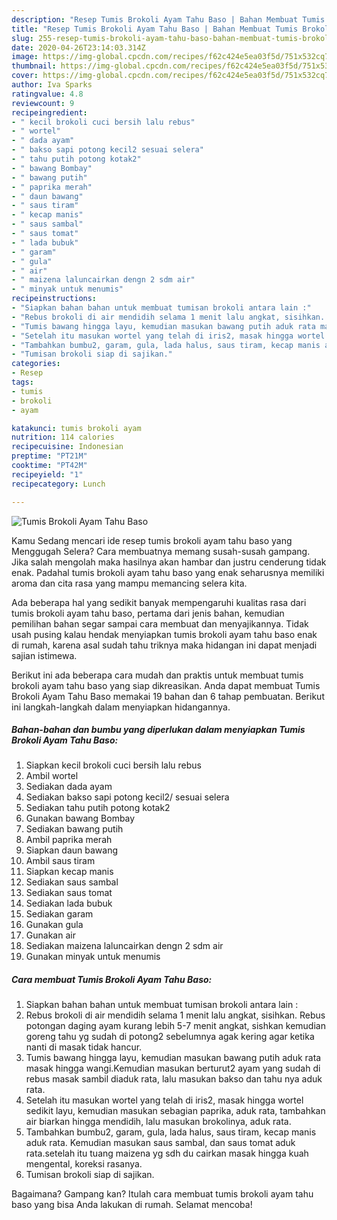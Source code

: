 ```yaml
---
description: "Resep Tumis Brokoli Ayam Tahu Baso | Bahan Membuat Tumis Brokoli Ayam Tahu Baso Yang Sedap"
title: "Resep Tumis Brokoli Ayam Tahu Baso | Bahan Membuat Tumis Brokoli Ayam Tahu Baso Yang Sedap"
slug: 255-resep-tumis-brokoli-ayam-tahu-baso-bahan-membuat-tumis-brokoli-ayam-tahu-baso-yang-sedap
date: 2020-04-26T23:14:03.314Z
image: https://img-global.cpcdn.com/recipes/f62c424e5ea03f5d/751x532cq70/tumis-brokoli-ayam-tahu-baso-foto-resep-utama.jpg
thumbnail: https://img-global.cpcdn.com/recipes/f62c424e5ea03f5d/751x532cq70/tumis-brokoli-ayam-tahu-baso-foto-resep-utama.jpg
cover: https://img-global.cpcdn.com/recipes/f62c424e5ea03f5d/751x532cq70/tumis-brokoli-ayam-tahu-baso-foto-resep-utama.jpg
author: Iva Sparks
ratingvalue: 4.8
reviewcount: 9
recipeingredient:
- " kecil brokoli cuci bersih lalu rebus"
- " wortel"
- " dada ayam"
- " bakso sapi potong kecil2 sesuai selera"
- " tahu putih potong kotak2"
- " bawang Bombay"
- " bawang putih"
- " paprika merah"
- " daun bawang"
- " saus tiram"
- " kecap manis"
- " saus sambal"
- " saus tomat"
- " lada bubuk"
- " garam"
- " gula"
- " air"
- " maizena laluncairkan dengn 2 sdm air"
- " minyak untuk menumis"
recipeinstructions:
- "Siapkan bahan bahan untuk membuat tumisan brokoli antara lain :"
- "Rebus brokoli di air mendidih selama 1 menit lalu angkat, sisihkan. Rebus potongan daging ayam kurang lebih 5-7 menit angkat, sishkan kemudian goreng tahu yg sudah di potong2 sebelumnya agak kering agar ketika nanti di masak tidak hancur."
- "Tumis bawang hingga layu, kemudian masukan bawang putih aduk rata masak hingga wangi.Kemudian masukan berturut2 ayam yang sudah di rebus masak sambil diaduk rata, lalu masukan bakso dan tahu nya aduk rata."
- "Setelah itu masukan wortel yang telah di iris2, masak hingga wortel sedikit layu, kemudian masukan sebagian paprika, aduk rata, tambahkan air biarkan hingga mendidih, lalu masukan brokolinya, aduk rata."
- "Tambahkan bumbu2, garam, gula, lada halus, saus tiram, kecap manis aduk rata. Kemudian masukan saus sambal, dan saus tomat aduk rata.setelah itu tuang maizena yg sdh du cairkan masak hingga kuah mengental, koreksi rasanya."
- "Tumisan brokoli siap di sajikan."
categories:
- Resep
tags:
- tumis
- brokoli
- ayam

katakunci: tumis brokoli ayam 
nutrition: 114 calories
recipecuisine: Indonesian
preptime: "PT21M"
cooktime: "PT42M"
recipeyield: "1"
recipecategory: Lunch

---
```



![Tumis Brokoli Ayam Tahu Baso](https://img-global.cpcdn.com/recipes/f62c424e5ea03f5d/751x532cq70/tumis-brokoli-ayam-tahu-baso-foto-resep-utama.jpg)

Kamu Sedang mencari ide resep tumis brokoli ayam tahu baso yang Menggugah Selera? Cara membuatnya memang susah-susah gampang. Jika salah mengolah maka hasilnya akan hambar dan justru cenderung tidak enak. Padahal tumis brokoli ayam tahu baso yang enak seharusnya memiliki aroma dan cita rasa yang mampu memancing selera kita.



Ada beberapa hal yang sedikit banyak mempengaruhi kualitas rasa dari tumis brokoli ayam tahu baso, pertama dari jenis bahan, kemudian pemilihan bahan segar sampai cara membuat dan menyajikannya. Tidak usah pusing kalau hendak menyiapkan tumis brokoli ayam tahu baso enak di rumah, karena asal sudah tahu triknya maka hidangan ini dapat menjadi sajian istimewa.


Berikut ini ada beberapa cara mudah dan praktis untuk membuat tumis brokoli ayam tahu baso yang siap dikreasikan. Anda dapat membuat Tumis Brokoli Ayam Tahu Baso memakai 19 bahan dan 6 tahap pembuatan. Berikut ini langkah-langkah dalam menyiapkan hidangannya.

<!--inarticleads1-->

##### Bahan-bahan dan bumbu yang diperlukan dalam menyiapkan Tumis Brokoli Ayam Tahu Baso:

1. Siapkan  kecil brokoli cuci bersih lalu rebus
1. Ambil  wortel
1. Sediakan  dada ayam
1. Sediakan  bakso sapi potong kecil2/ sesuai selera
1. Sediakan  tahu putih potong kotak2
1. Gunakan  bawang Bombay
1. Sediakan  bawang putih
1. Ambil  paprika merah
1. Siapkan  daun bawang
1. Ambil  saus tiram
1. Siapkan  kecap manis
1. Sediakan  saus sambal
1. Sediakan  saus tomat
1. Sediakan  lada bubuk
1. Sediakan  garam
1. Gunakan  gula
1. Gunakan  air
1. Sediakan  maizena laluncairkan dengn 2 sdm air
1. Gunakan  minyak untuk menumis




<!--inarticleads2-->

##### Cara membuat Tumis Brokoli Ayam Tahu Baso:

1. Siapkan bahan bahan untuk membuat tumisan brokoli antara lain :
1. Rebus brokoli di air mendidih selama 1 menit lalu angkat, sisihkan. Rebus potongan daging ayam kurang lebih 5-7 menit angkat, sishkan kemudian goreng tahu yg sudah di potong2 sebelumnya agak kering agar ketika nanti di masak tidak hancur.
1. Tumis bawang hingga layu, kemudian masukan bawang putih aduk rata masak hingga wangi.Kemudian masukan berturut2 ayam yang sudah di rebus masak sambil diaduk rata, lalu masukan bakso dan tahu nya aduk rata.
1. Setelah itu masukan wortel yang telah di iris2, masak hingga wortel sedikit layu, kemudian masukan sebagian paprika, aduk rata, tambahkan air biarkan hingga mendidih, lalu masukan brokolinya, aduk rata.
1. Tambahkan bumbu2, garam, gula, lada halus, saus tiram, kecap manis aduk rata. Kemudian masukan saus sambal, dan saus tomat aduk rata.setelah itu tuang maizena yg sdh du cairkan masak hingga kuah mengental, koreksi rasanya.
1. Tumisan brokoli siap di sajikan.




Bagaimana? Gampang kan? Itulah cara membuat tumis brokoli ayam tahu baso yang bisa Anda lakukan di rumah. Selamat mencoba!
